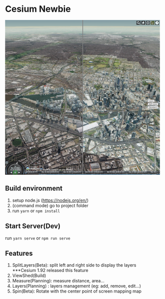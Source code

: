# Cesium Newbie

![Screenshot](https://github.com/ngokyuen/Cesium-Newbie/blob/main/screencapture/splitlayers.png)

## Build environment
1. setup node.js (https://nodejs.org/en/)
2. (command mode) go to project folder
3. run
 ```yarn```
 or ```npm install```
 
## Start Server(Dev)
run ```yarn serve```
 or ```npm run serve```

## Features
1. SplitLayers(Beta): split left and right side to display the layers ***Cesium 1.92 released this feature
2. ViewShed(Build)
3. Measure(Planning): measure distance, area...
4. Layers(Planning) : layers management (eg: add, remove, edit...)
5. Spin(Beta): Rotate with the center point of screen mapping map
